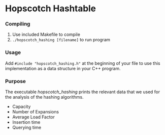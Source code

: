 # Hopscotch Hashtable

### Compiling
1. Use included Makefile to compile
2. `./hopscotch_hashing [filename]` to run program

### Usage
Add `#include "hopscotch_hashing.h"` at the beginning of your file to use this implementation as a data structure in your C++ program.

### Purpose
The executable *hopscotch_hashing* prints the relevant data that we used for the analysis of the hashing algorithms.
* Capacity
* Number of Expansions
* Average Load Factor
* Insertion time
* Querying time
